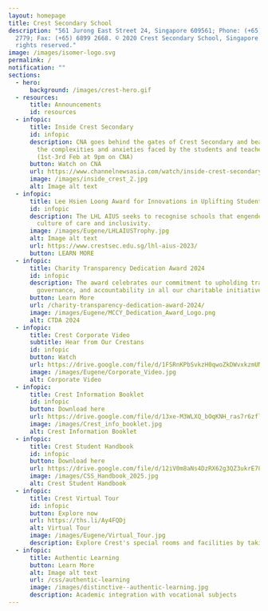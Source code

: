 ```yaml
---
layout: homepage
title: Crest Secondary School
description: "561 Jurong East Street 24, Singapore 609561; Phone: (+65) 6899
  2779; Fax: (+65) 6899 2668. © 2020 Crest Secondary School, Singapore. All
  rights reserved."
image: /images/isomer-logo.svg
permalink: /
notification: ""
sections:
  - hero:
      background: /images/crest-hero.gif
  - resources:
      title: Announcements
      id: resources
  - infopic:
      title: Inside Crest Secondary
      id: infopic
      description: CNA goes behind the gates of Crest Secondary and bear witness to
        the complexities and anxieties faced by the students and teachers.
        (1st-3rd Feb at 9pm on CNA)
      button: Watch on CNA
      url: https://www.channelnewsasia.com/watch/inside-crest-secondary
      image: /images/inside_crest_2.jpg
      alt: Image alt text
  - infopic:
      title: Lee Hsien Loong Award for Innovations in Uplifting Students
      id: infopic
      description: The LHL AIUS seeks to recognise schools that engender a strong
        culture of care and inclusivity.
      image: /images/Eugene/LHLAIUSTrophy.jpg
      alt: Image alt text
      url: https://www.crestsec.edu.sg/lhl-aius-2023/
      button: LEARN MORE
  - infopic:
      title: Charity Transparency Dedication Award 2024
      id: infopic
      description: The award celebrates our commitment to upholding transparency, good
        governance, and accountability in all our charitable initiatives.
      button: Learn More
      url: /charity-transparency-dedication-award-2024/
      image: /images/Eugene/MCCY_Dedication_Award_Logo.png
      alt: CTDA 2024
  - infopic:
      title: Crest Corporate Video
      subtitle: Hear from Our Crestans
      id: infopic
      button: Watch
      url: https://drive.google.com/file/d/1FSRnKPbSvkzH0qwoZkDWvxkzmUNuS8fq/view?usp=sharing
      image: /images/Eugene/Corporate_Video.jpg
      alt: Corporate Video
  - infopic:
      title: Crest Information Booklet
      id: infopic
      button: Download here
      url: https://drive.google.com/file/d/13xe-M3WLXQ_bOqKNH_ras7r6zflX06-Y/view
      image: /images/Crest_info_booklet.jpg
      alt: Crest Information Booklet
  - infopic:
      title: Crest Student Handbook
      id: infopic
      button: Download here
      url: https://drive.google.com/file/d/12iV0m8aNs4DzRX62g3QZ3ukrE78y1Ctj/view?usp=sharing
      image: /images/CSS_Handbook_2025.jpg
      alt: Crest Student Handbook
  - infopic:
      title: Crest Virtual Tour
      id: infopic
      button: Explore now
      url: https://ths.li/Ay4FQDj
      alt: Virtual Tour
      image: /images/Eugene/Virtual_Tour.jpg
      description: Explore Crest's special rooms and facilities by taking a virtual tour.
  - infopic:
      title: Authentic Learning
      button: Learn More
      alt: Image alt text
      url: /css/authentic-learning
      image: /images/distinctive--authentic-learning.jpg
      description: Academic integration with vocational subjects
---
```

